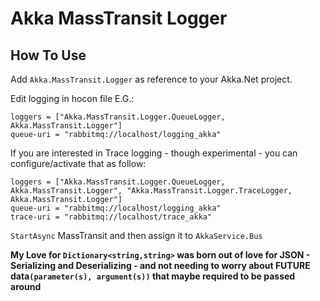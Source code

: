 # Akka MassTransit Logger

How To Use
---------------
Add `Akka.MassTransit.Logger` as reference to your Akka.Net project.

Edit logging in hocon file
E.G.:
```
loggers = ["Akka.MassTransit.Logger.QueueLogger, Akka.MassTransit.Logger"]
queue-uri = "rabbitmq://localhost/logging_akka"
```
If you are interested in Trace logging - though experimental - you can configure/activate that as follow:
```
loggers = ["Akka.MassTransit.Logger.QueueLogger, Akka.MassTransit.Logger", "Akka.MassTransit.Logger.TraceLogger, Akka.MassTransit.Logger"]
queue-uri = "rabbitmq://localhost/logging_akka"
trace-uri = "rabbitmq://localhost/trace_akka"
```

`StartAsync` MassTransit and then assign it to `AkkaService.Bus` 

<b>My Love for `Dictionary<string,string>` was born out of love for JSON - Serializing and Deserializing - and not needing to worry about FUTURE data`(parameter(s), argument(s))` that maybe required to be passed around</b>
